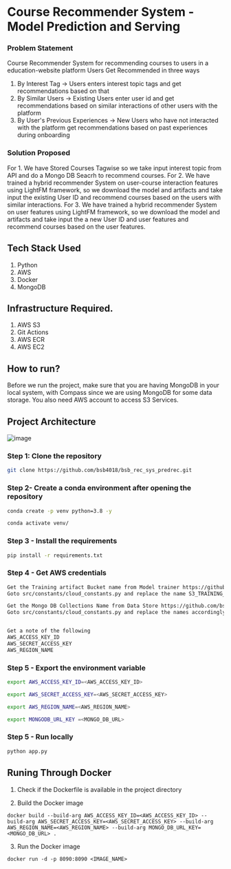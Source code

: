# Course Recommender System - Model Prediction and Serving
### Problem Statement
Course Recommender System for recommending courses to users in a education-website platform
Users Get Recommended in three ways
1. By Interest Tag -> Users enters interest topic tags and get recommendations based on that
2. By Similar Users -> Existing Users enter user id and get recommendations based on similar interactions of other users with the platform 
3. By User's Previous Experiences -> New Users who have not interacted with the platform get recommendations based on past experiences during onboarding

### Solution Proposed 
For 1. We have Stored Courses Tagwise so we take input interest topic from API and do a Mongo DB Seacrh to recommend courses.
For 2. We have trained a hybrid recommender System on user-course interaction features using LightFM framework, so we download the model and artifacts and take input the existing User ID and recommend courses based on the users with similar interactions.
For 3. We have trained a hybrid recommender System on user features using LightFM framework, so we download the model and artifacts and take input the a new User ID and user features and recommend courses based on the user features.

## Tech Stack Used
1. Python
3. AWS
4. Docker
5. MongoDB


## Infrastructure Required.
1. AWS S3
2. Git Actions
3. AWS ECR
4. AWS EC2


## How to run?
Before we run the project, make sure that you are having MongoDB in your local system, with Compass since we are using MongoDB for some data storage. You also need AWS account to access S3 Services.


## Project Architecture
![image]()


### Step 1: Clone the repository
```bash
git clone https://github.com/bsb4018/bsb_rec_sys_predrec.git
```

### Step 2- Create a conda environment after opening the repository

```bash
conda create -p venv python=3.8 -y
```

```bash
conda activate venv/
```

### Step 3 - Install the requirements
```bash
pip install -r requirements.txt
```

### Step 4 - Get AWS credentials
```bash
Get the Training artifact Bucket name from Model trainer https://github.com/bsb4018/bsb_rec_sys_mti.git
Goto src/constants/cloud_constants.py and replace the name S3_TRAINING_BUCKET_NAME accordingly

Get the Mongo DB Collections Name from Data Store https://github.com/bsb4018/bsb_rec_sys_data_store.git
Goto src/constants/cloud_constants.py and replace the names accordingly


Get a note of the following
AWS_ACCESS_KEY_ID
AWS_SECRET_ACCESS_KEY
AWS_REGION_NAME
```


### Step 5 - Export the environment variable
```bash
export AWS_ACCESS_KEY_ID=<AWS_ACCESS_KEY_ID>

export AWS_SECRET_ACCESS_KEY=<AWS_SECRET_ACCESS_KEY>

export AWS_REGION_NAME=<AWS_REGION_NAME>

export MONGODB_URL_KEY =<MONGO_DB_URL>
```


### Step 5 - Run locally
```bash
python app.py
```


## Runing Through Docker

1. Check if the Dockerfile is available in the project directory

2. Build the Docker image
```
docker build --build-arg AWS_ACCESS_KEY_ID=<AWS_ACCESS_KEY_ID> --build-arg AWS_SECRET_ACCESS_KEY=<AWS_SECRET_ACCESS_KEY> --build-arg AWS_REGION_NAME=<AWS_REGION_NAME> --build-arg MONGO_DB_URL_KEY=<MONGO_DB_URL> . 

```

3. Run the Docker image
```
docker run -d -p 8090:8090 <IMAGE_NAME>
```
